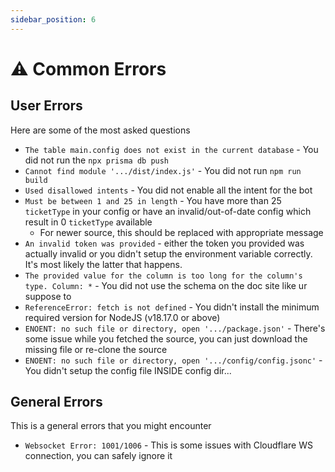 ```yaml
---
sidebar_position: 6
---
```


# ⚠️ Common Errors

## User Errors
Here are some of the most asked questions
*  `The table main.config does not exist in the current database` - You did not run the `npx prisma db push`
* `Cannot find module '.../dist/index.js'` - You did not run `npm run build`
* `Used disallowed intents` - You did not enable all the intent for the bot
* `Must be between 1 and 25 in length` - You have more than 25 `ticketType` in your config or have an invalid/out-of-date config which result in 0 `ticketType` available
    * For newer source, this should be replaced with appropriate message
* `An invalid token was provided` - either the token you provided was actually invalid or you didn't setup the environment variable correctly. It's most likely the latter that happens.
* `The provided value for the column is too long for the column's type. Column: *` - You did not use the schema on the doc site like ur suppose to
* `ReferenceError: fetch is not defined` - You didn't install the minimum required version for NodeJS (v18.17.0 or above)
* `ENOENT: no such file or directory, open '.../package.json'` - There's some issue while you fetched the source, you can just download the missing file or re-clone the source
* `ENOENT: no such file or directory, open '.../config/config.jsonc'` - You didn't setup the config file INSIDE config dir...


## General Errors
This is a general errors that you might encounter
* `Websocket Error: 1001/1006` - This is some issues with Cloudflare WS connection, you can safely ignore it
